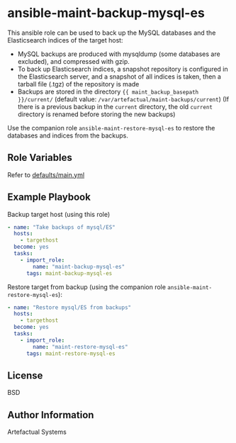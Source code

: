 ansible-maint-backup-mysql-es
=============================

This ansible role can be used to back up the MySQL databases and the Elasticsearch indices of the target host:

- MySQL backups are produced with mysqldump (some databases are excluded), and compressed with gzip.
- To back up Elasticsearch indices, a snapshot repository is configured in the Elasticsearch server, and a snapshot of all indices is taken, then a tarball file (.tgz) of the repository is made
- Backups are stored in the directory `{{ maint_backup_basepath }}/current/` (default value: `/var/artefactual/maint-backups/current`) (If there is a previous backup in the `current` directory, the old `current` directory is renamed before storing the new backups)

Use the companion role `ansible-maint-restore-mysql-es` to restore the databases and indices from the backups.


Role Variables
--------------

Refer to [defaults/main.yml](defaults/main.yml)


Example Playbook
----------------

Backup target host (using this role)

```yaml
- name: "Take backups of mysql/ES"
  hosts:
    - targethost
  become: yes
  tasks:
    - import_role: 
        name: "maint-backup-mysql-es"
      tags: maint-backup-mysql-es
```


Restore target from backup (using the companion role `ansible-maint-restore-mysql-es`):

```yaml
- name: "Restore mysql/ES from backups"
  hosts:
    - targethost
  become: yes
  tasks:
    - import_role: 
        name: "maint-restore-mysql-es"
      tags: maint-restore-mysql-es
```


License
-------

BSD

Author Information
------------------

Artefactual Systems
